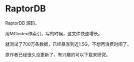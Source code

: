 RaptorDB
========

RaptorDB 源码。

用MGindex作索引，写的时候，这文件快速增长。 

就测试了700万条数据，已经暴涨到近1.5G，不想再浪费时间了。

原作者已经很久没更新了，有兴趣的可以下载来研究。
